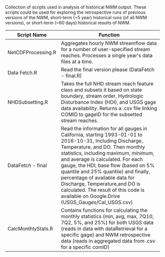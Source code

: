 Collection of scripts used in analysis of historical NWM output. 
These scripts could be used for exploring the retrospective runs of previous versions of the NWM, short-term (~5 year) historical runs (of all NWM versions), or short-term (~60 days) historical results of NWM.

Script Name | Function
------------|---------
NetCDFProcessing.R | Aggregates hourly NWM streamflow data for a number of user-specified stream reaches. Processes a single year's data files at a time.
Data Fetch.R | Read the final version please (DataFetch - final.R)
NHDSubsetting.R | Takes the full NHD stream reach feature class and subsets it based on state boundary, stream order, Hydrologic Disturbance Index (HDI), and USGS gage data availability.  Returns a .csv file linking COMID to gageID for the subsetted stream reaches.
DataFetch - final| Read the information for all gauges in California, starting 1993-01-01 to 2016-10-31, Including Discharge, Temperature, and DO. Then monthly statistics, including maximum, minimum, and average is calculated. For each gauge, the HDI, base flow (based on 5% quantile and 25% quantile) and finally, percentage of available data for Discharge, Temperature,and DO is calculated. The result of this code is available on Google.Drive (USGS_Gauges/Cal_USGS.csv)
CalcMonthlyStats.R | Contains functions for calculating the monthly statistics (min, avg, max, 7Q10, 7Q2, 5%, and 25%) for both USGS data (reads in data with dataRetrieval for a specific gage) and NWM retrospective data (reads in aggregated data from .csv for a specific comID) 


